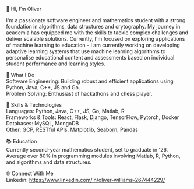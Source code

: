 👋 Hi, I’m Oliver  
  
I'm a passionate software engineer and mathematics student with a strong foundation in algorithms, data structures and crytography. My journey in academia has equipped me with the skills to tackle complex challenges and deliver scalable solutions. Currently, I'm focused on exploring applications of machine learning to education - I am currently working on developing adaptive learning systems that use machine learning algorithms to personalise educational content and assessments based on individual student performance and learning styles.  

🚀 What I Do  
Software Engineering: Building robust and efficient applications using Python, Java, C++, JS and Go.  
Problem Solving: Enthusiast of hackathons and chess player.  
  
🔧 Skills & Technologies  
Languages: Python, Java, C++, JS, Go, Matlab, R  
Frameworks & Tools: React, Flask, Django, TensorFlow, Pytorch, Docker  
Databases: MySQL, MongoDB  
Other: GCP, RESTful APIs, Matplotlib, Seaborn, Pandas  
  
📚 Education  
Currently second-year mathematics student, set to graduate in '26.   
Average over 80% in programming modules involving Matlab, R, Python, and algorithms and data structures.  
  
🌐 Connect With Me  
Linkedin: https://www.linkedin.com/in/oliver-williams-267444229/  


<!---
Oll-iver/Oll-iver is a ✨ special ✨ repository because its `README.md` (this file) appears on your GitHub profile.
You can click the Preview link to take a look at your changes.
--->
